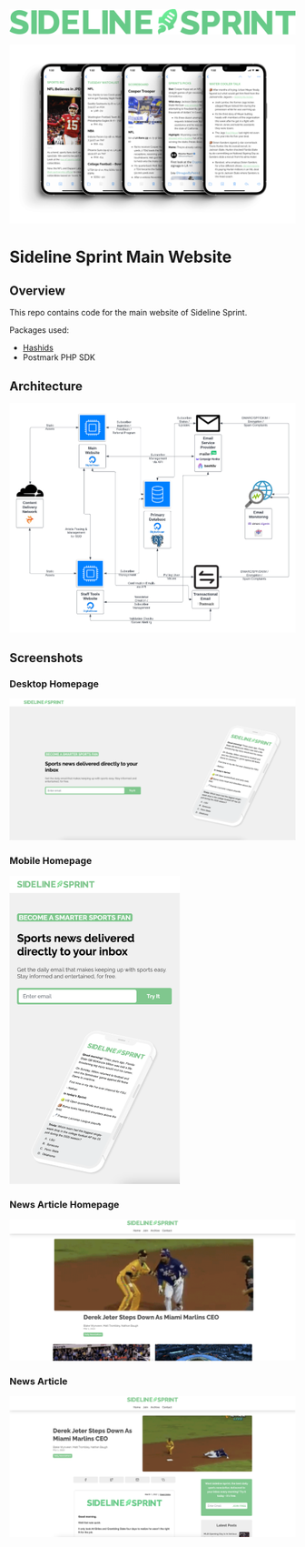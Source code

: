 ![Sideline Sprint logo](/img/text-logo-large.png)

![Sideline Sprint newsletter](/img/newsletter.png)

# Sideline Sprint Main Website

## Overview
This repo contains code for the main website of Sideline Sprint.


Packages used:

-   [Hashids](https://github.com/vinkla/hashids)
-   Postmark PHP SDK




## Architecture
![Sideline Sprint architecture diagram](/img/architecture-diagram.png)

## Screenshots

### Desktop Homepage
![Sideline Sprint desktop homepage](/img/desktop-homepage.png)

### Mobile Homepage
<img src="/img/mobile-homepage.png" width="300">

### News Article Homepage
![Sideline Sprint news homepage](/img/news-homepage.png)

### News Article
![Sideline Sprint news article](/img/news-article.png)